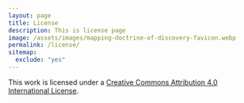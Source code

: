 ```yaml
---
layout: page
title: License
description: This is license page
image: /assets/images/mapping-doctrine-of-discovery-favicon.webp
permalink: /license/
sitemap:
  exclude: "yes"
---
```


This work is licensed under a [Creative Commons Attribution 4.0 International License](http://creativecommons.org/licenses/by/4.0/).
